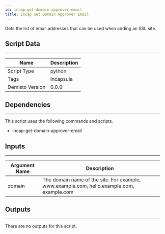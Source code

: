 ```yaml
---
id: incap-get-domain-approver-email
title: Incap Get Domain Approver Email
---
```


Gets the list of email addresses that can be used when adding an SSL site.
## Script Data
---

| **Name** | **Description** |
| --- | --- |
| Script Type | python |
| Tags | Incapsula |
| Demisto Version | 0.0.0 |

## Dependencies
---
This script uses the following commands and scripts.
* incap-get-domain-approver-email

## Inputs
---

| **Argument Name** | **Description** |
| --- | --- |
| domain | The domain name of the site. For example, www<span>.example<span>.com, hello.example<span>.com, example<span>.com |

## Outputs
---
There are no outputs for this script.
